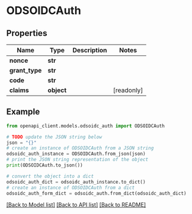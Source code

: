 # ODSOIDCAuth


## Properties

Name | Type | Description | Notes
------------ | ------------- | ------------- | -------------
**nonce** | **str** |  | 
**grant_type** | **str** |  | 
**code** | **str** |  | 
**claims** | **object** |  | [readonly] 

## Example

```python
from openapi_client.models.odsoidc_auth import ODSOIDCAuth

# TODO update the JSON string below
json = "{}"
# create an instance of ODSOIDCAuth from a JSON string
odsoidc_auth_instance = ODSOIDCAuth.from_json(json)
# print the JSON string representation of the object
print(ODSOIDCAuth.to_json())

# convert the object into a dict
odsoidc_auth_dict = odsoidc_auth_instance.to_dict()
# create an instance of ODSOIDCAuth from a dict
odsoidc_auth_form_dict = odsoidc_auth.from_dict(odsoidc_auth_dict)
```
[[Back to Model list]](../README.md#documentation-for-models) [[Back to API list]](../README.md#documentation-for-api-endpoints) [[Back to README]](../README.md)


